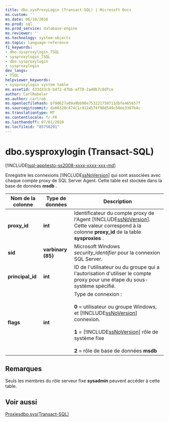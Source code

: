 ```yaml
---
title: dbo.sysProxyLogin (Transact-SQL) | Microsoft Docs
ms.custom: ''
ms.date: 06/10/2016
ms.prod: sql
ms.prod_service: database-engine
ms.reviewer: ''
ms.technology: system-objects
ms.topic: language-reference
f1_keywords:
- dbo.sysproxylogin_TSQL
- sysproxylogin_TSQL
- dbo.sysproxylogin
- sysproxylogin
dev_langs:
- TSQL
helpviewer_keywords:
- sysproxylogin system table
ms.assetid: 433d33cb-bdf2-47bb-af78-2a40b7c8dfce
author: CarlRabeler
ms.author: carlrab
ms.openlocfilehash: b798627a09a9bb96e753221750711dbfe465657f
ms.sourcegitcommit: da88320c474c1c9124574f90d549c50ee3387b4c
ms.translationtype: MT
ms.contentlocale: fr-FR
ms.lasthandoff: 07/01/2020
ms.locfileid: "85750291"
---
```

# <a name="dbosysproxylogin-transact-sql"></a>dbo.sysproxylogin (Transact-SQL)
[!INCLUDE[tsql-appliesto-ss2008-xxxx-xxxx-xxx-md](../../includes/applies-to-version/sqlserver.md)]

  Enregistre les connexions [!INCLUDE[ssNoVersion](../../includes/ssnoversion-md.md)] qui sont associées avec chaque compte proxy de SQL Server Agent. Cette table est stockée dans la base de données **msdb** .  
  
|Nom de la colonne|Type de données|Description|  
|-----------------|---------------|-----------------|  
|**proxy_id**|**int**|Identificateur du compte proxy de l'Agent [!INCLUDE[ssNoVersion](../../includes/ssnoversion-md.md)]. Cette valeur correspond à la colonne **proxy_id** de la table **sysproxies** .|  
|**sid**|**varbinary (85)**|Microsoft Windows *security_identifier* pour la connexion SQL Server.|  
|**principal_id**|**int**|ID de l'utilisateur ou du groupe qui a l'autorisation d'utiliser le compte proxy pour une étape du sous-système spécifié.|  
|**flags**|**int**|Type de connexion :<br /><br /> **0** = utilisateur ou groupe Windows, et [!INCLUDE[ssNoVersion](../../includes/ssnoversion-md.md)] connexion.<br /><br /> **1**  =  [!INCLUDE[ssNoVersion](../../includes/ssnoversion-md.md)] rôle de système fixe<br /><br /> **2**  =  rôle de base de données **msdb**|  
  
## <a name="remarks"></a>Remarques  
 Seuls les membres du rôle serveur fixe **sysadmin** peuvent accéder à cette table.  
  
## <a name="see-also"></a>Voir aussi  
 [Proxiesdbo.sys&#40;Transact-SQL&#41;](../../relational-databases/system-tables/dbo-sysproxies-transact-sql.md)  
  
  
